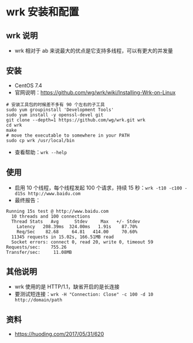 # wrk 安装和配置


## wrk 说明

- wrk 相对于 ab 来说最大的优点是它支持多线程，可以有更大的并发量


## 安装

- CentOS 7.4
- 官网说明：<https://github.com/wg/wrk/wiki/Installing-Wrk-on-Linux>

```
# 安装工具包的时候差不多有 90 个左右的子工具
sudo yum groupinstall 'Development Tools'
sudo yum install -y openssl-devel git
git clone --depth=1 https://github.com/wg/wrk.git wrk
cd wrk
make
# move the executable to somewhere in your PATH
sudo cp wrk /usr/local/bin
```

- 查看帮助：`wrk --help`

## 使用

- 启用 10 个线程，每个线程发起 100 个请求，持续 15 秒：`wrk -t10 -c100 -d15s http://www.baidu.com`
- 最终报告：

```
Running 15s test @ http://www.baidu.com
  10 threads and 100 connections
  Thread Stats   Avg      Stdev     Max   +/- Stdev
    Latency   208.39ms  324.00ms   1.91s    87.70%
    Req/Sec    82.68     64.81   414.00     70.60%
  11345 requests in 15.02s, 166.51MB read
  Socket errors: connect 0, read 20, write 0, timeout 59
Requests/sec:    755.26
Transfer/sec:     11.08MB
```

## 其他说明

- wrk 使用的是 HTTP/1.1，缺省开启的是长连接
- 要测试短连接：`wrk -H "Connection: Close" -c 100 -d 10 http://domain/path`

## 资料

- <https://huoding.com/2017/05/31/620>